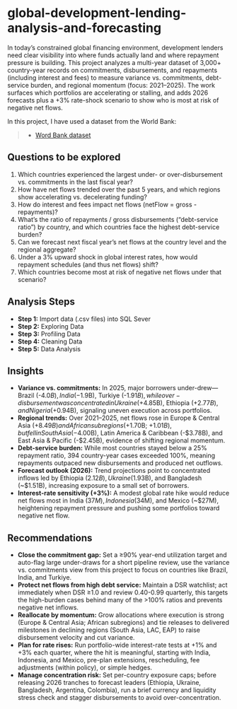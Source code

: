 # global-development-lending-analysis-and-forecasting

In today’s constrained global financing environment, development lenders need clear visibility into where funds actually land and where repayment pressure is building. This project analyzes a multi-year dataset of 3,000+ country-year records on commitments, disbursements, and repayments (including interest and fees) to measure variance vs. commitments, debt-service burden, and regional momentum (focus: 2021–2025). The work surfaces which portfolios are accelerating or stalling, and adds 2026 forecasts plus a +3% rate-shock scenario to show who is most at risk of negative net flows.

In this project, I have used a dataset from the World Bank:
> - [Word Bank dataset](https://financesone.worldbank.org/ibrd-and-ida-net-flows-commitments/DS00044)

## Questions to be explored
1. Which countries experienced the largest under- or over-disbursement vs. commitments in the last fiscal year?
2. How have net flows trended over the past 5 years, and which regions show accelerating vs. decelerating funding?
3. How do interest and fees impact net flows (netFlow = gross - repayments)?
4. What’s the ratio of repayments / gross disbursements (“debt-service ratio”) by country, and which countries face the highest debt-service burden?
5. Can we forecast next fiscal year’s net flows at the country level and the regional aggregate?
6. Under a 3% upward shock in global interest rates, how would repayment schedules (and thus net flows) shift?
7. Which countries become most at risk of negative net flows under that scenario?

## Analysis Steps
- **Step 1:** Import data (.csv files) into SQL Sever
- **Step 2:** Exploring Data
- **Step 3:** Profiling Data
- **Step 4:** Cleaning Data
- **Step 5:** Data Analysis 

## Insights
- **Variance vs. commitments:** In 2025, major borrowers under-drew—Brazil (-$4.0B), India (-$1.9B), Turkiye (-$1.91B), while over-disbursement was concentrated in Ukraine (+$4.85B), Ethiopia (+$2.77B), and Nigeria (+$0.94B), signaling uneven execution across portfolios.
- **Regional trends:** Over 2021–2025, net flows rose in Europe & Central Asia (+$8.49B) and African subregions (+$1.70B; +$1.01B), but fell in South Asia (-$4.00B), Latin America & Caribbean (-$3.78B), and East Asia & Pacific (-$2.45B), evidence of shifting regional momentum.
- **Debt-service burden:** While most countries stayed below a 25% repayment ratio, 394 country-year cases exceeded 100%, meaning repayments outpaced new disbursements and produced net outflows.
- **Forecast outlook (2026):** Trend projections point to concentrated inflows led by Ethiopia ($2.12B), Ukraine ($1.93B), and Bangladesh (~$1.51B), increasing exposure to a small set of borrowers.
- **Interest-rate sensitivity (+3%):** A modest global rate hike would reduce net flows most in India ($37M), Indonesia ($34M), and Mexico (~$27M), heightening repayment pressure and pushing some portfolios toward negative net flow.

## Recommendations
- **Close the commitment gap:** Set a ≥90% year-end utilization target and auto-flag large under-draws for a short pipeline review, use the variance vs. commitments view from this project to focus on countries like Brazil, India, and Turkiye.
- **Protect net flows from high debt service:** Maintain a DSR watchlist; act immediately when DSR ≥1.0 and review 0.40-0.99 quarterly, this targets the high-burden cases behind many of the >100% ratios and prevents negative net inflows.
- **Reallocate by momentum:** Grow allocations where execution is strong (Europe & Central Asia; African subregions) and tie releases to delivered milestones in declining regions (South Asia, LAC, EAP) to raise disbursement velocity and cut variance.
- **Plan for rate rises:** Run portfolio-wide interest-rate tests at +1% and +3% each quarter, where the hit is meaningful, starting with India, Indonesia, and Mexico, pre-plan extensions, rescheduling, fee adjustments (within policy), or simple hedges.
- **Manage concentration risk:** Set per-country exposure caps; before releasing 2026 tranches to forecast leaders (Ethiopia, Ukraine, Bangladesh, Argentina, Colombia), run a brief currency and liquidity stress check and stagger disbursements to avoid over-concentration.
